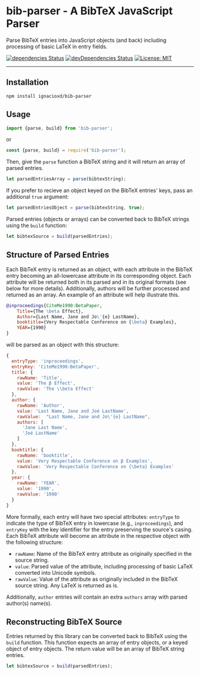 # bib-parser - A BibTeX JavaScript Parser

Parse BibTeX entries into JavaScript objects (and back) including processing of basic LaTeX in entry fields.

[![dependencies Status](https://david-dm.org/ignacioxd/bib-parser.svg)](https://david-dm.org/ignacioxd/bib-parser)
[![devDependencies Status](https://david-dm.org/ignacioxd/bib-parser/dev-status.svg)](https://david-dm.org/ignacioxd/bib-parser?type=dev)
[![License: MIT](https://img.shields.io/badge/License-MIT-blue.svg)](https://opensource.org/licenses/MIT)

---

## Installation

    npm install ignacioxd/bib-parser

## Usage

```javascript
import {parse, build} from 'bib-parser';
```

or

```javascript
const {parse, build} = require('bib-parser');
```

Then, give the `parse` function a BibTeX string and it will return an array of parsed entries.

```javascript
let parsedEntriesArray = parse(bibtexString);
```

If you prefer to recieve an object keyed on the BibTeX entries' keys, pass an additional `true` argument:

```javascript
let parsedEntriesObject = parse(bibtexString, true);
```

Parsed entries (objects or arrays) can be converted back to BibTeX strings using the `build` function:

```javascript
let bibtexSource = build(parsedEntries);
```

## Structure of Parsed Entries

Each BibTeX entry is returned as an object, with each attribute in the BibTeX entry becoming an all-lowercase attribute in its corresponding object. Each attribute will be returned both in its parsed and in its original formats (see below for more details). Additionally, authors will be further processed and returned as an array. An example of an attribute will help illustrate this.

```bibtex
@inproceedings{CiteMe1990:BetaPaper,
	Title={The \beta Effect},
	Author={Last Name, Jane and Jo\'{e} LastName},
	booktitle={Very Respectable Conference on {\beta} Examples},
	YEAR={1990}
}
```

will be parsed as an object with this structure:

```javascript
{
  entryType: 'inproceedings',
  entryKey: 'CiteMe1990:BetaPaper',
  title: {
    rawName: 'Title',
    value: 'The β Effect',
    rawValue: 'The \\beta Effect'
  },
  author: {
    rawName: 'Author',
    value: 'Last Name, Jane and Joé LastName',
    rawValue:  "Last Name, Jane and Jo\'{e} LastName",
    authors: [
      'Jane Last Name',
      'Joé LastName'
    ]
  },
  booktitle: {
    rawName: 'booktitle',
    value: 'Very Respectable Conference on β Examples',
    rawValue: 'Very Respectable Conference on {\beta} Examples'
  },
  year: {
    rawName: 'YEAR',
    value: '1990',
    rawValue: '1990'
  }
}
```

More formally, each entry will have two special attributes: `entryType` to indicate the type of BibTeX entry in lowercase (e.g., `inproceedings`), and `entryKey` with the key identifier for the entry preserving the source's casing. Each BibTeX attribute will become an attribute in the respective object with the following structure:

* `rawName`: Name of the BibTeX entry attribute as originally specified in the source string.
* `value`: Parsed value of the attribute, including processing of basic LaTeX converted into Unicode symbols.
* `rawValue`: Value of the attribute as originally included in the BibTeX source string. Any LaTeX is returned as is.

Additionally, `author` entries will contain an extra `authors` array with parsed author(s) name(s).

## Reconstructing BibTeX Source

Entries returned by this library can be converted back to BibTeX using the `build` function. This function expects an array of entry objects, or a keyed object of entry objects. The return value will be an array of BibTeX string entries.

```javascript
let bibtexSource = build(parsedEntries);
```